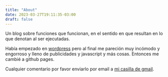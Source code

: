 ```yaml
---
title: "About"
date: 2023-03-27T19:11:35-03:00
draft: false
---
```


Un blog sobre funciones que funcionan, en el sentido en que
resultan en lo que denotan al ser ejecutadas.

Había empezado en
[wordpress](https://funcionesquefuncionan.wordpress.com/)
pero al final me pareción muy incómodo y engorroso y lleno de publicidades y javascript y más cosas. Entonces me cambié a github pages.

Cualquier comentario por favor enviarlo por email a 
[mi casilla de gmail](mailto:pgassendi@gmail.com).
